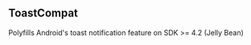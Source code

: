 ToastCompat
-----------

Polyfills Android's toast notification feature on SDK &gt;= 4.2 (Jelly Bean)

